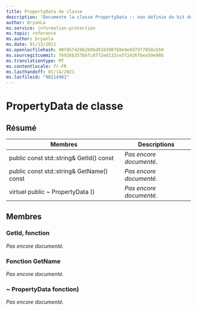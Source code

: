 ```yaml
---
title: PropertyData de classe
description: 'Documente la classe PropertyData :: non définie du kit de développement logiciel (SDK) Microsoft Information Protection (MIP).'
author: BryanLa
ms.service: information-protection
ms.topic: reference
ms.author: bryanla
ms.date: 01/13/2021
ms.openlocfilehash: 90f85f42062b9bd9183907b9e9e9d75f7850cb50
ms.sourcegitcommit: 76926b357bbfc8772ed132ce5f2426fbea59e98b
ms.translationtype: MT
ms.contentlocale: fr-FR
ms.lasthandoff: 01/14/2021
ms.locfileid: "98214981"
---
```

# <a name="class-propertydata"></a>PropertyData de classe 
  
## <a name="summary"></a>Résumé
 Membres                        | Descriptions                                
--------------------------------|---------------------------------------------
public const std::string& GetId() const  | _Pas encore documenté._
public const std::string& GetName() const  | _Pas encore documenté._
virtuel public ~ PropertyData ()  | _Pas encore documenté._
  
## <a name="members"></a>Membres
  
### <a name="getid-function"></a>GetId, fonction
_Pas encore documenté._

  
### <a name="getname-function"></a>Fonction GetName
_Pas encore documenté._

  
### <a name="propertydata-function"></a>~ PropertyData fonction)
_Pas encore documenté._
